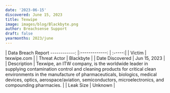 ```yaml
---
date: '2023-06-15'
discovered: June 15, 2023
title: Texwipe
image: images/blog/Blackbyte.png
author: Breachsense Support
draft: false
yearmonths: 2023/june
---
```



| Data Breach Report
------------:     |:-------------:    | :-----:|
| Victim      | texwipe.com      | 
| Threat Actor      | Blackbyte      | 
| Date Discovered      | Jun 15, 2023      |
| Description      | Texwipe, an ITW company, is the worldwide leader in supplying contamination control and cleaning products for critical clean environments in the manufacture of pharmaceuticals, biologics, medical devices, optics, aerospace/aviation, semiconductors, microelectronics, and compounding pharmacies.      | 
| Leak Size      | Unknown      | 

